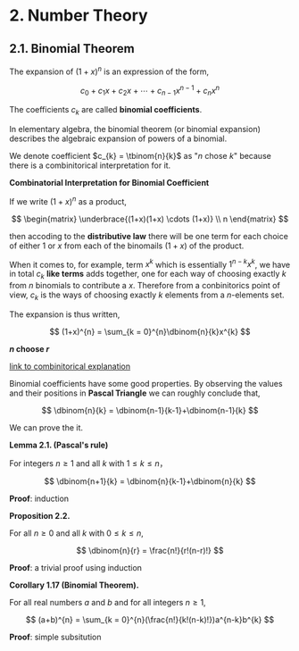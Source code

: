 # 2. Number Theory

## 2.1. Binomial Theorem

The expansion of $(1+x)^{n}$ is an expression of the form,

$$
c_{0}+c_{1}x+c_{2}x+\cdots+c_{n-1}x^{n-1}+c_{n}x^{n}   
$$

The coefficients $c_{k}$ are called **binomial coefficients**.

In elementary algebra, the binomial theorem (or binomial expansion) describes the algebraic expansion of powers of a binomial.

We denote coefficient $c_{k} = \tbinom{n}{k}$ as "$n$ chose $k$" because there is a combinitorical interpretation for it.

**Combinatorial Interpretation for Binomial Coefficient**

If we write $(1+x)^{n}$ as a product,

$$
\begin{matrix}
\underbrace{(1+x)(1+x) \cdots (1+x)} \\ n
\end{matrix}
$$


then accoding to the **distributive law** there will be one term for each choice of either $1$ or $x$ from each of the binomails $(1+x)$ of the product.

When it comes to, for example, term $x^{k}$ which is essentially $1^{n-k}x^{k}$, we have in total $c_{k}$ **like terms** adds together, one for each way of choosing exactly $k$ from $n$ binomials to contribute a $x$. Therefore from a conbinitorics point of view, $c_{k}$ is the ways of choosing exactly $k$ elements from a $n$-elements set. 

The expansion is thus written,

$$
(1+x)^{n} = \sum_{k = 0}^{n}\dbinom{n}{k}x^{k}
$$

**$n$ choose $r$**

[link to combinitorical explanation](goto)

Binomial coefficients have some good properties. By observing the values and their positions in **Pascal Triangle** we can roughly conclude that,

$$
\dbinom{n}{k} = \dbinom{n-1}{k-1}+\dbinom{n-1}{k}
$$

We can prove the it.

**Lemma 2.1. (Pascal's rule)**

For integers $n \ge 1$ and all $k$ with $1 \le k \le n$，

$$
\dbinom{n+1}{k} = \dbinom{n}{k-1}+\dbinom{n}{k}
$$

**Proof**: induction

**Proposition 2.2.**

For all $n \ge 0$ and all $k$ with $0 \le k \le n$,

$$
\dbinom{n}{r} = \frac{n!}{r!(n-r)!}
$$

**Proof**: a trivial proof using induction

**Corollary 1.17 (Binomial Theorem).**

For all real numbers $a$ and $b$ and for
all integers $n \ge 1$,

$$
(a+b)^{n} = \sum_{k = 0}^{n}(\frac{n!}{k!(n-k)!})a^{n-k}b^{k}
$$

**Proof**: simple subsitution